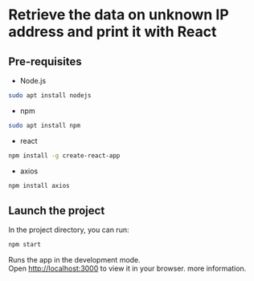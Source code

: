 # Retrieve the data on unknown IP address and print it with React

## Pre-requisites

- Node.js
```bash
sudo apt install nodejs
```
- npm
```bash
sudo apt install npm
```
- react
```bash
npm install -g create-react-app
```
- axios
```bash
npm install axios
```

## Launch the project

In the project directory, you can run:

```bash
npm start
```

Runs the app in the development mode.\
Open [http://localhost:3000](http://localhost:3000) to view it in your browser.
more information.